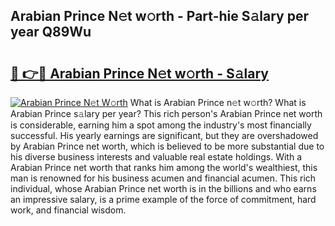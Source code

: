 ## Arabian Prince N𝚎t w𝚘rth - Part-hie S𝚊lary per year Q89Wu

# <h2><a href="http://gc4b34u.nevu.top/?p=Arabian+Prince">🔗 👉🔴 Arabian Prince N𝚎t w𝚘rth - S𝚊lary</a></h2>

[![Arabian Prince N𝚎t W𝚘rth](https://i.imgur.com/Oavwk0R.jpeg)](http://gc4b34u.nevu.top/?p=Arabian+Prince)
What is Arabian Prince n𝚎t w𝚘rth? What is Arabian Prince s𝚊lary per year?
This rich person's Arabian Prince net worth is considerable, earning him a spot among the industry's most financially successful. His yearly earnings are significant, but they are overshadowed by Arabian Prince net worth, which is believed to be more substantial due to his diverse business interests and valuable real estate holdings. With a Arabian Prince net worth that ranks him among the world's wealthiest, this man is renowned for his business acumen and financial acumen. This rich individual, whose Arabian Prince net worth is in the billions and who earns an impressive salary, is a prime example of the force of commitment, hard work, and financial wisdom.
